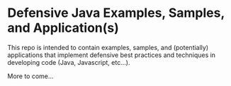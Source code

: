 # Defensive Java Examples, Samples, and Application(s)

This repo is intended to contain examples, samples, and (potentially) applications that implement defensive best practices and techniques in developing code (Java, Javascript, etc...).

More to come...
